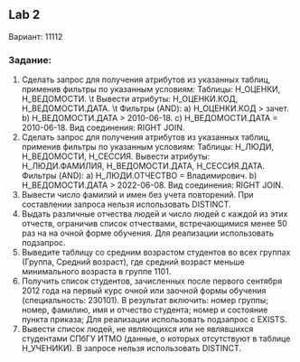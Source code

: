 ## Lab 2
Вариант: 11112
### Задание:
1. Сделать запрос для получения атрибутов из указанных таблиц, применив фильтры по указанным условиям:
  Таблицы: Н_ОЦЕНКИ, Н_ВЕДОМОСТИ.
  \t Вывести атрибуты: Н_ОЦЕНКИ.КОД, Н_ВЕДОМОСТИ.ДАТА.
  \t Фильтры (AND): 
  a) Н_ОЦЕНКИ.КОД > зачет.
  b) Н_ВЕДОМОСТИ.ДАТА > 2010-06-18.
  c) Н_ВЕДОМОСТИ.ДАТА = 2010-06-18.
  Вид соединения: RIGHT JOIN.
2. Сделать запрос для получения атрибутов из указанных таблиц, применив фильтры по указанным условиям:
  Таблицы: Н_ЛЮДИ, Н_ВЕДОМОСТИ, Н_СЕССИЯ.
  Вывести атрибуты: Н_ЛЮДИ.ФАМИЛИЯ, Н_ВЕДОМОСТИ.ДАТА, Н_СЕССИЯ.ДАТА.
  Фильтры (AND): 
  a) Н_ЛЮДИ.ОТЧЕСТВО = Владимирович.
  b) Н_ВЕДОМОСТИ.ДАТА > 2022-06-08.
  Вид соединения: RIGHT JOIN.
3. Вывести число фамилий и имен без учета повторений.
  При составлении запроса нельзя использовать DISTINCT.
4. Выдать различные отчества людей и число людей с каждой из этих отчеств, ограничив список отчествами, встречающимися менее 50 раз на на очной форме обучения.
    Для реализации использовать подзапрос.
5. Выведите таблицу со средним возрастом студентов во всех группах (Группа, Средний возраст), где средний возраст меньше минимального возраста в группе 1101.
6. Получить список студентов, зачисленных после первого сентября 2012 года на первый курс очной или заочной формы обучения (специальность: 230101). В результат включить:
  номер группы;
  номер, фамилию, имя и отчество студента;
  номер и состояние пункта приказа;
  Для реализации использовать подзапрос с EXISTS.
7. Вывести список людей, не являющихся или не являвшихся студентами СПбГУ ИТМО (данные, о которых отсутствуют в таблице Н_УЧЕНИКИ). В запросе нельзя использовать DISTINCT.
